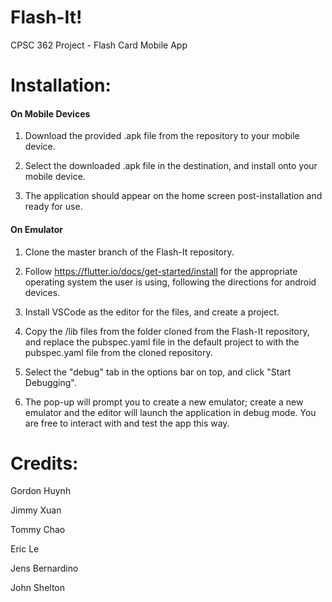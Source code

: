 # Flash-It!
CPSC 362 Project - Flash Card Mobile App



# Installation:

#### On Mobile Devices


1. Download the provided .apk file from the repository to your mobile device.

2. Select the downloaded .apk file in the destination, and install onto your mobile device.

3. The application should appear on the home screen post-installation and ready for use.



#### On Emulator

1. Clone the master branch of the Flash-It repository.

2. Follow https://flutter.io/docs/get-started/install for the appropriate operating system the user is using, following the directions for android devices.

3. Install VSCode as the editor for the files, and create a project.

4. Copy the /lib files from the folder cloned from the Flash-It repository, and replace the pubspec.yaml file in the default project to with the pubspec.yaml file from the cloned repository.

5. Select the "debug" tab in the options bar on top, and click "Start Debugging".

6. The pop-up will prompt you to create a new emulator; create a new emulator and the editor will launch the application in debug mode. You are free to interact with and test the app this way.



# Credits: 
Gordon Huynh

Jimmy Xuan

Tommy Chao

Eric Le

Jens Bernardino

John Shelton
